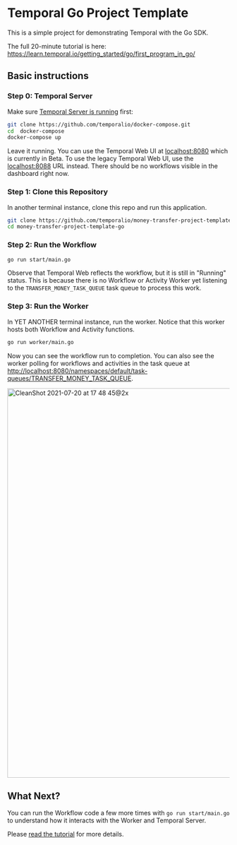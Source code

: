 # Temporal Go Project Template

This is a simple project for demonstrating Temporal with the Go SDK.

The full 20-minute tutorial is here: https://learn.temporal.io/getting_started/go/first_program_in_go/

## Basic instructions

### Step 0: Temporal Server

Make sure [Temporal Server is running](https://docs.temporal.io/docs/server/quick-install/) first:

```bash
git clone https://github.com/temporalio/docker-compose.git
cd  docker-compose
docker-compose up
```

Leave it running. You can use the Temporal Web UI at [localhost:8080](localhost:8080) which is currently in Beta. To use the legacy Temporal Web UI, use the [localhost:8088](localhost:8088) URL instead. There should be no workflows visible in the dashboard right now.

### Step 1: Clone this Repository

In another terminal instance, clone this repo and run this application.

```bash
git clone https://github.com/temporalio/money-transfer-project-template-go
cd money-transfer-project-template-go
```

### Step 2: Run the Workflow

```bash
go run start/main.go
```

Observe that Temporal Web reflects the workflow, but it is still in "Running" status. This is because there is no Workflow or Activity Worker yet listening to the `TRANSFER_MONEY_TASK_QUEUE` task queue to process this work.

### Step 3: Run the Worker

In YET ANOTHER terminal instance, run the worker. Notice that this worker hosts both Workflow and Activity functions.

```bash
go run worker/main.go
```

Now you can see the workflow run to completion. You can also see the worker polling for workflows and activities in the task queue at [http://localhost:8080/namespaces/default/task-queues/TRANSFER_MONEY_TASK_QUEUE](http://localhost:8080/namespaces/default/task-queues/TRANSFER_MONEY_TASK_QUEUE).

<img width="882" alt="CleanShot 2021-07-20 at 17 48 45@2x" src="https://user-images.githubusercontent.com/6764957/126413160-18663430-bb7a-4d3a-874e-80598e1fa07d.png">

## What Next?

You can run the Workflow code a few more times with `go run start/main.go` to understand how it interacts with the Worker and Temporal Server.

Please [read the tutorial](https://learn.temporal.io/getting_started/go/first_program_in_go/) for more details.
